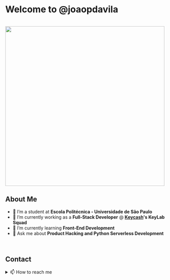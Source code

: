 # <strong>Welcome</strong> to @joaopdavila

<br>

<img src="https://github-readme-stats.vercel.app/api?username=joaopdavila&show_icons=true&hide=stars,contribs&theme=tokyonight" width="500">

<br>

## <strong>About Me</strong>
- 🔭 I’m a student at <strong>Escola Politécnica - Universidade de São Paulo</strong>
- 🔭 I’m currently working as a <strong>Full-Stack Developer</strong> @ <strong>[Keycash](https://www.linkedin.com/company/keycash-inc)'s KeyLab Squad</strong>
- 🌱 I’m currently learning <strong>Front-End Development</strong>
- 💬 Ask me about <strong>Product Hacking and Python Serverless Development</strong>

<br>


## <strong>Contact</strong>

<p>
<details>
<summary>
📫 How to reach me
</summary>

- `LinkedIn` - <strong>[joaopdavila](https://www.linkedin.com/in/joaopdavila/)</strong>
- `E-Mail` - <strong>davila.joaopedro@gmail.com</strong>
- `Discord` - <strong>João P. T. d.#2738</strong>

</detail>
</p>
